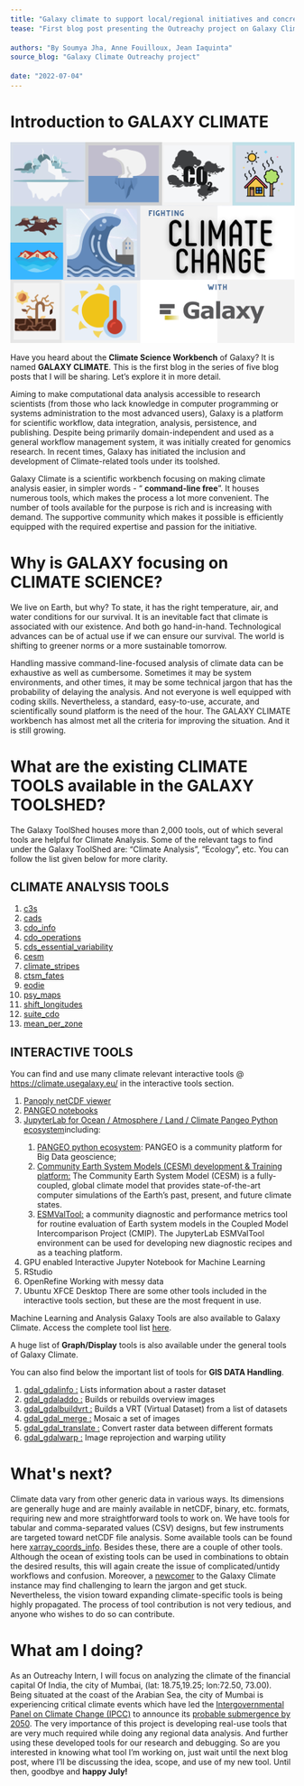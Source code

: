 ```yaml
---
title: "Galaxy climate to support local/regional initiatives and concrete actions to fight climate change" 
tease: "First blog post presenting the Outreachy project on Galaxy Climate"

authors: "By Soumya Jha, Anne Fouilloux, Jean Iaquinta"
source_blog: "Galaxy Climate Outreachy project"

date: "2022-07-04"
---
```


# Introduction to GALAXY CLIMATE 

![Galaxy Climate Project Outreachy Blog1](Galaxy_Climate_Project_Outreachy_Blog1.png)

Have you heard about the **Climate Science Workbench** of Galaxy? It is named **GALAXY CLIMATE**. This is the first blog in the series of five blog posts that I will be sharing. Let’s explore it in more detail.


Aiming to make computational data analysis accessible to research scientists (from those who lack knowledge in computer programming or systems administration to the most advanced users), Galaxy is a platform for scientific workflow, data integration, analysis, persistence, and publishing. Despite being primarily domain-independent and used as a general workflow management system, it was initially created for genomics research. In recent times, Galaxy has initiated the inclusion and development of Climate-related tools under its toolshed.

Galaxy Climate is a scientific workbench focusing on making climate analysis easier, in simpler words - “ **command-line free**”. It houses numerous tools, which makes the process a lot more convenient. The number of tools available for the purpose is rich and is increasing with demand. The supportive community which makes it possible is efficiently equipped with the required expertise and passion for the initiative.



# Why is GALAXY focusing on CLIMATE SCIENCE?

We live on Earth, but why? To state, it has the right temperature, air, and water conditions for our survival. It is an inevitable fact that climate is associated with our existence. And both go hand-in-hand. Technological advances can be of actual use if we can ensure our survival. The world is shifting to greener norms or a more sustainable tomorrow.

Handling massive command-line-focused analysis of climate data can be exhaustive as well as cumbersome. Sometimes it may be system environments, and other times, it may be some technical jargon that has the probability of delaying the analysis. And not everyone is well equipped with coding skills. Nevertheless, a standard, easy-to-use, accurate, and scientifically sound platform is the need of the hour. The GALAXY CLIMATE workbench has almost met all the criteria for improving the situation. And it is still growing.




# What are the existing CLIMATE TOOLS available in the GALAXY TOOLSHED?

The Galaxy ToolShed houses more than 2,000 tools, out of which several tools are helpful for Climate Analysis.  Some of the relevant tags to find under the Galaxy ToolShed are: “Climate Analysis”, “Ecology”, etc. You can follow the list given below for more clarity. 


## CLIMATE ANALYSIS TOOLS
<ol>
<li><a href="https://toolshed.g2.bx.psu.edu/repository/browse_repository?id=66db1d2dd5ec1fab">c3s</a></li>
<li><a href="https://toolshed.g2.bx.psu.edu/repository/browse_repositories_in_category?sort=name&operation=view_or_manage_repository&id=58c4b9b8233320fc">cads</a></li>
<li><a href="https://toolshed.g2.bx.psu.edu/repository/browse_repositories_in_category?sort=name&operation=view_or_manage_repository&id=c8c1cfa654cb096d">cdo_info</a></li>
<li><a href="https://toolshed.g2.bx.psu.edu/repository/browse_repositories_in_category?sort=name&operation=view_or_manage_repository&id=8a2394bf5c1816a5">cdo_operations</a></li>
<li><a href="https://toolshed.g2.bx.psu.edu/repository/browse_repositories_in_category?sort=name&operation=view_or_manage_repository&id=0d422cfb5d8fef89">cds_essential_variability</a></li>  
<li><a href="https://toolshed.g2.bx.psu.edu/repository/browse_repositories_in_category?sort=name&operation=view_or_manage_repository&id=7aa3cab2c60dddc0">cesm</a></li>
<li><a href="https://toolshed.g2.bx.psu.edu/repository/browse_repositories_in_category?sort=name&operation=view_or_manage_repository&id=51707a18875902ba">climate_stripes</a></li>
<li><a href="https://toolshed.g2.bx.psu.edu/repository/browse_repositories_in_category?sort=name&operation=view_or_manage_repository&id=f39a869bd7709275">ctsm_fates</a></li>
<li><a href="https://toolshed.g2.bx.psu.edu/repository/browse_repositories_in_category?sort=name&operation=view_or_manage_repository&id=ddd8dba334f1d765">eodie</a></li>
<li><a href="https://toolshed.g2.bx.psu.edu/repository/browse_repositories_in_category?sort=name&operation=view_or_manage_repository&id=c708d3f50a3e80e9">psy_maps</a></li>
<li><a href="https://toolshed.g2.bx.psu.edu/repository/browse_repositories_in_category?sort=name&operation=view_or_manage_repository&id=6f6f2aca88e226de">shift_longitudes</a></li>
<li><a href="https://toolshed.g2.bx.psu.edu/repository/browse_repositories_in_category?sort=name&operation=view_or_manage_repository&id=11bb18c4362d86a5">suite_cdo</a></li>
<li><a href="https://climate.usegalaxy.eu/root?tool_id=toolshed.g2.bx.psu.edu/repos/climate/mean_per_zone/mean_per_zone">mean_per_zone</a></li>
</ol>

## INTERACTIVE TOOLS

You can find and use many climate relevant interactive tools @ <https://climate.usegalaxy.eu/>  in the interactive tools section.

<ol>
<li><a href="https://live.usegalaxy.eu/?tool_id=interactive_tool_panoply">Panoply netCDF viewer</a></li>
<li><a href="https://live.usegalaxy.eu/?tool_id=interactive_tool_pangeo_notebook">PANGEO notebooks</a></li>
<li><a href="https://live.usegalaxy.eu/?tool_id=interactive_tool_climate_notebook">JupyterLab for Ocean / Atmosphere / Land / Climate Pangeo Python ecosystem</a>including:</li>
    <ol>
    <li><a href="https://pangeo.io/">PANGEO python ecosystem</a>: PANGEO is a community platform for Big Data geoscience;</li>
    <li><a href="http://www.cesm.ucar.edu/">Community Earth System Models (CESM) development & Training platform:</a> The Community Earth System Model (CESM) is a fully-coupled, global climate model that provides state-of-the-art computer simulations of the Earth’s past, present, and future climate states.</li>
    <li><a href="https://www.esmvaltool.org/">ESMValTool:</a> a community diagnostic and performance metrics tool for routine evaluation of Earth system models in the Coupled Model Intercomparison Project (CMIP). The JupyterLab ESMValTool environment can be used for developing new diagnostic recipes and as a teaching platform.
</li>
    </ol>
<li>GPU enabled Interactive Jupyter Notebook for Machine Learning</li>
<li>RStudio</li>
<li>OpenRefine Working with messy data</li>
<li>Ubuntu XFCE Desktop There are some other tools included in the interactive tools section, but these are the most frequent in use.</li>
</ol>

Machine Learning and Analysis Galaxy Tools are also available to Galaxy Climate. Access the complete tool list [here](https://toolshed.g2.bx.psu.edu/).



A huge list of **Graph/Display** tools is also available under the general tools of Galaxy Climate.

You can also find below the important list of tools for **GIS DATA Handling**.
<ol>
<li><a href="https://climate.usegalaxy.eu/root?tool_id=toolshed.g2.bx.psu.edu/repos/ecology/gdal_gdalinfo/gdal_gdalinfo">gdal_gdalinfo  :</a>  Lists information about a raster dataset</li>
<li><a href="https://climate.usegalaxy.eu/root?tool_id=toolshed.g2.bx.psu.edu/repos/ecology/gdal_gdaladdo/gdal_gdaladdo">gdal_gdaladdo  :</a>   Builds or rebuilds overview images</li>
<li><a href="https://climate.usegalaxy.eu/root?tool_id=toolshed.g2.bx.psu.edu/repos/ecology/gdal_gdalbuildvrt/gdal_gdalbuildvrt">gdal_gdalbuildvrt  :</a>  Builds a VRT (Virtual Dataset) from a list of datasets</li>
<li><a href="https://climate.usegalaxy.eu/root?tool_id=toolshed.g2.bx.psu.edu/repos/ecology/gdal_gdal_merge/gdal_gdal_merge">gdal_gdal_merge  :</a>  Mosaic a set of images</li>
<li><a href="https://climate.usegalaxy.eu/root?tool_id=toolshed.g2.bx.psu.edu/repos/ecology/gdal_gdal_translate/gdal_gdal_translate">gdal_gdal_translate  :</a>  Convert raster data between different formats</li>
<li><a href="https://climate.usegalaxy.eu/root?tool_id=toolshed.g2.bx.psu.edu/repos/ecology/gdal_gdalwarp/gdal_gdalwarp">gdal_gdalwarp  :</a>  Image reprojection and warping utility</li>
</ol>


# What's next?



Climate data vary from other generic data in various ways. Its dimensions are generally huge and are mainly available in netCDF, binary, etc. formats, requiring new and more straightforward tools to work on. We have tools for tabular and comma-separated values (CSV) designs, but few instruments are targeted toward netCDF file analysis. Some available tools can be found here [xarray_coords_info](https://toolshed.g2.bx.psu.edu/repository/browse_repository?id=0535bc9a272a7dba). Besides these, there are a couple of other tools.
Although the ocean of existing tools can be used in combinations to obtain the desired results, this will again create the issue of complicated/untidy workflows and confusion. Moreover, a [newcomer](https://galaxyproject.org/get-started/) to the Galaxy Climate instance may find challenging to learn the jargon and get stuck. Nevertheless, the vision toward expanding climate-specific tools is being highly propagated. The process of tool contribution is not very tedious, and anyone who wishes to do so can contribute.



# What am I doing?


As an Outreachy Intern, I will focus on analyzing the climate of the financial capital Of India, the city of Mumbai, (lat: 18.75,19.25; lon:72.50, 73.00). Being situated at the coast of the Arabian Sea, the city of Mumbai is experiencing critical climate events which have led the [Intergovernmental Panel on Climate Change (IPCC)](https://www.ipcc.ch/) to announce its [probable submergence by 2050](https://www.ipcc.ch/srocc/chapter/chapter-4-sea-level-rise-and-implications-for-low-lying-islands-coasts-and-communities/). The very importance of this project is developing real-use tools that are very much required while doing any regional data analysis. And further using these developed tools for our research and debugging. So are you interested in knowing what tool I’m working on, just wait until the next blog post, where I’ll be discussing the idea, scope, and use of my new tool. Until then, goodbye and **happy July!**   



